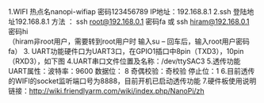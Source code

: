 1.WIFI 热点名nanopi-wifiap   密码123456789
      IP地址：192.168.8.1
2.ssh 登陆地址192.168.8.1
  方法 ：  ssh root@192.168.0.1  密码fa
      或   ssh hiram@192.168.0.1 密码hi      
（hiram非root用户，需要转到root用户时 输入su – 回车后，输入root用户密码 fa）
3. UART功能硬件口为UART3口，在GPIO1插口中8pin（TXD3），10pin（RXD3），如下图
4.UART串口文件位置及名称：/dev/ttySAC3
5.透传功能UART属性：波特率：9600   数据位： 8    奇偶校验：奇校验  停止位：1
6.目前透传的WIFI的socket监听端口号为8888，目前开机已启动透传功能
7.硬件板使用说明链接：http://wiki.friendlyarm.com/wiki/index.php/NanoPi/zh

